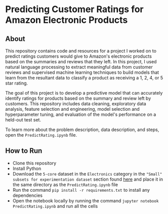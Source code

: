 # Predicting Customer Ratings for Amazon Electronic Products

## About

This repository contains code and resources for a project I worked on to predict ratings customers would give to Amazon's electronic products based on the summaries and reviews that they left. In this project, I used natural language processing to extract meaningful data from customer reviews and supervised machine learning techniques to build models that learn from the resultant data to classify a product as receiving a 1, 2, 4, or 5 star rating.

The goal of this project is to develop a predictive model that can accurately identify ratings for products based on the summary and review left by customers. This repository includes data cleaning, exploratory data analysis, feature selection and engineering, model selection and hyperparameter tuning, and evaluation of the model's performance on a held-out test set.

To learn more about the problem description, data description, and steps, open the `PredictRating.ipynb` file.

## How to Run

- Clone this repository
- Install Python
- Download the `5-core` dataset in the `Electronics` category in the `"Small" subsets for experimentation dataset` section found  <a href = "https://nijianmo.github.io/amazon/index.html?fbclid=IwAR0_5K7tu7q-ROrBlvDceA1KFPrasHFZWx7X-IfeTgG2ZQ9WcA11pH8JEjo#subsets" target="_blank">here</a> and place it in the same directory as the `PredictRating.ipynb` file
- Run the command `pip install -r requirements.txt` to install any dependencies
- Open the notebook locally by running the command `jupyter notebook PredictRating.ipynb` and run all the cells

